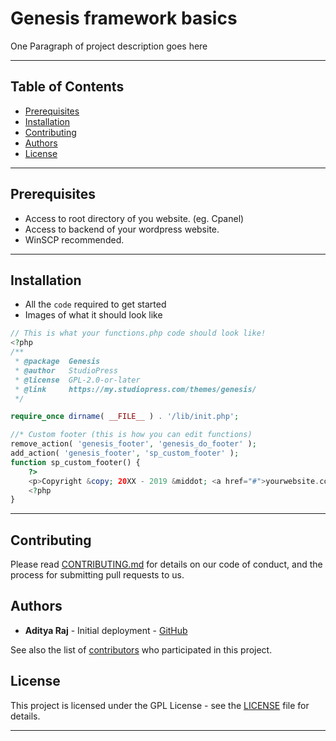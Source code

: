 # Genesis framework basics

One Paragraph of project description goes here

---

## Table of Contents

- [Prerequisites](#Prerequisites)
- [Installation](#installation)
- [Contributing](#contributing)
- [Authors](#authors)
- [License](#license)

---

## Prerequisites

- Access to root directory of you website. (eg. Cpanel)
- Access to backend  of your wordpress website.
- WinSCP recommended. 

---

## Installation

- All the `code` required to get started
- Images of what it should look like

```php
// This is what your functions.php code should look like!
<?php
/**
 * @package  Genesis
 * @author   StudioPress
 * @license  GPL-2.0-or-later
 * @link     https://my.studiopress.com/themes/genesis/
 */

require_once dirname( __FILE__ ) . '/lib/init.php';

//* Custom footer (this is how you can edit functions)
remove_action( 'genesis_footer', 'genesis_do_footer' );
add_action( 'genesis_footer', 'sp_custom_footer' );
function sp_custom_footer() {
	?>
	<p>Copyright &copy; 20XX - 2019 &middot; <a href="#">yourwebsite.com</a> &middot; All Rights Reserved.</p>
	<?php
}

```

---

## Contributing

Please read [CONTRIBUTING.md](txt/Contributing.md) for details on our code of conduct, and the process for submitting pull requests to us.

## Authors

* **Aditya Raj** - Initial deployment - [GitHub](https://github.com/justadityaraj)

See also the list of [contributors](https://github.com/wprumors/genesis-framework-basics/graphs/contributors) who participated in this project.

## License

This project is licensed under the GPL License - see the [LICENSE](LICENSE) file for details.

---
